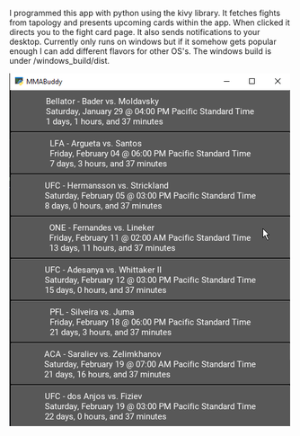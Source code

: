 I programmed this app with python using the kivy library. It fetches fights from tapology and presents upcoming cards within the app. When clicked it directs you to the fight card page. It also sends notifications to your desktop. Currently only runs on windows but if it somehow gets popular enough I can add different flavors for other OS's. The windows build is under /windows_build/dist. 

![Demo image](/images/demo.png)
